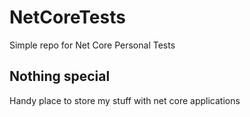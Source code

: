 # NetCoreTests
Simple repo for Net Core Personal Tests

## Nothing special
Handy place to store my stuff with net core applications
